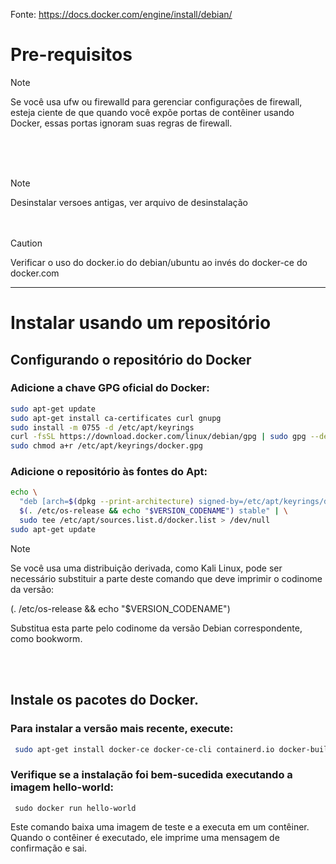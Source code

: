 Fonte: https://docs.docker.com/engine/install/debian/

# Pre-requisitos

> [!NOTE]
>
> Se você usa ufw ou firewalld para gerenciar configurações de firewall, esteja ciente de que quando você expõe portas de contêiner usando Docker, essas portas ignoram suas regras de firewall.
>    

<br><br><br>
> [!NOTE]
> Desinstalar versoes antigas, ver arquivo de desinstalação
<br><br><br>



  


> [!CAUTION]
> Verificar o uso do docker.io do debian/ubuntu ao invés do docker-ce do docker.com
> 
---
# Instalar usando um repositório
  
## Configurando o repositório do Docker

### Adicione a chave GPG oficial do Docker:
```sh
sudo apt-get update
sudo apt-get install ca-certificates curl gnupg
sudo install -m 0755 -d /etc/apt/keyrings
curl -fsSL https://download.docker.com/linux/debian/gpg | sudo gpg --dearmor -o /etc/apt/keyrings/docker.gpg
sudo chmod a+r /etc/apt/keyrings/docker.gpg
```

### Adicione o repositório às fontes do Apt:
```sh
echo \
  "deb [arch=$(dpkg --print-architecture) signed-by=/etc/apt/keyrings/docker.gpg] https://download.docker.com/linux/debian \
  $(. /etc/os-release && echo "$VERSION_CODENAME") stable" | \
  sudo tee /etc/apt/sources.list.d/docker.list > /dev/null
sudo apt-get update
```

> [!NOTE]
> 
> Se você usa uma distribuição derivada, como Kali Linux, pode ser necessário substituir a parte deste comando que deve imprimir o codinome da versão:
> 
>  (. /etc/os-release && echo "$VERSION_CODENAME")
>
> Substitua esta parte pelo codinome da versão Debian correspondente, como bookworm.
>

<br><br>
## Instale os pacotes do Docker.

### Para instalar a versão mais recente, execute:
```sh
 sudo apt-get install docker-ce docker-ce-cli containerd.io docker-buildx-plugin docker-compose-plugin
```

### Verifique se a instalação foi bem-sucedida executando a imagem hello-world:
```
 sudo docker run hello-world
```

Este comando baixa uma imagem de teste e a executa em um contêiner. Quando o contêiner é executado, ele imprime uma mensagem de confirmação e sai.


